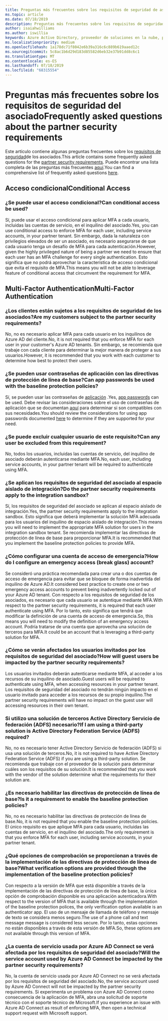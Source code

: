 ```yaml
---
title: Preguntas más frecuentes sobre los requisitos de seguridad de asociados | Centro de Partners
ms.topic: article
ms.date: 07/18/2019
description: Preguntas más frecuentes sobre los requisitos de seguridad del asociado
author: isaiahwilliams
ms.author: iswillia
keywords: Azure Active Directory, proveedor de soluciones en la nube, programa del proveedor de soluciones en la nube, CSP, proveedor del panel de control, CPV, autenticación multifactor, MFA, modelo de aplicación segura, modelo de aplicación segura, seguridad
ms.localizationpriority: medium
ms.openlocfilehash: 1a178dc71f8042e6b39a316c6c889b619aaed12c
ms.sourcegitcommit: 5c8ac1b6d29d183d85582d6eb32e37b91dd8c6c1
ms.translationtype: MT
ms.contentlocale: es-ES
ms.lasthandoff: 07/18/2019
ms.locfileid: "68315554"
---
```

# <a name="frequently-asked-questions-about-the-partner-security-requirements"></a><span data-ttu-id="06677-104">Preguntas más frecuentes sobre los requisitos de seguridad del asociado</span><span class="sxs-lookup"><span data-stu-id="06677-104">Frequently asked questions about the partner security requirements</span></span>

<span data-ttu-id="06677-105">Este artículo contiene algunas preguntas frecuentes sobre los [requisitos de seguridad](partner-security-requirements.md)de los asociados.</span><span class="sxs-lookup"><span data-stu-id="06677-105">This article contains some frequently asked questions for the [partner security requirements](partner-security-requirements.md).</span></span> <span data-ttu-id="06677-106">Puede encontrar una lista completa de las preguntas más frecuentes [aquí](http://assetsprod.microsoft.com/security-requirements-faq.pdf).</span><span class="sxs-lookup"><span data-stu-id="06677-106">You can find a comprehensive list of frequently asked questions [here](http://assetsprod.microsoft.com/security-requirements-faq.pdf).</span></span>

## <a name="conditional-access"></a><span data-ttu-id="06677-107">Acceso condicional</span><span class="sxs-lookup"><span data-stu-id="06677-107">Conditional Access</span></span>

### <a name="can-conditional-access-be-used"></a><span data-ttu-id="06677-108">¿Se puede usar el acceso condicional?</span><span class="sxs-lookup"><span data-stu-id="06677-108">Can conditional access be used?</span></span>

<span data-ttu-id="06677-109">Sí, puede usar el acceso condicional para aplicar MFA a cada usuario, incluidas las cuentas de servicio, en el inquilino del asociado.</span><span class="sxs-lookup"><span data-stu-id="06677-109">Yes, you can use conditional access to enforce MFA for each user, including service accounts, in your partner tenant.</span></span> <span data-ttu-id="06677-110">Sin embargo, dada la naturaleza con privilegios elevados de ser un asociado, es necesario asegurarse de que cada usuario tenga un desafío de MFA para cada autenticación.</span><span class="sxs-lookup"><span data-stu-id="06677-110">However, given the highly privileged nature of being a partner we need to ensure that each user has an MFA challenge for every single authentication.</span></span> <span data-ttu-id="06677-111">Esto significa que no podrá aprovechar la característica de acceso condicional que evita el requisito de MFA.</span><span class="sxs-lookup"><span data-stu-id="06677-111">This means you will not be able to leverage feature of conditional access that circumvent the requirement for MFA.</span></span>

## <a name="multi-factor-authentication"></a><span data-ttu-id="06677-112">Multi-Factor Authentication</span><span class="sxs-lookup"><span data-stu-id="06677-112">Multi-Factor Authentication</span></span>

### <a name="are-my-customers-subject-to-the-partner-security-requirements"></a><span data-ttu-id="06677-113">¿Los clientes están sujetos a los requisitos de seguridad de los asociados?</span><span class="sxs-lookup"><span data-stu-id="06677-113">Are my customers subject to the partner security requirements?</span></span>

<span data-ttu-id="06677-114">No, no es necesario aplicar MFA para cada usuario en los inquilinos de Azure AD del cliente.</span><span class="sxs-lookup"><span data-stu-id="06677-114">No, it is not required that you enforce MFA for each user in your customer's Azure AD tenants.</span></span> <span data-ttu-id="06677-115">Sin embargo, se recomienda que trabaje con cada cliente para determinar la mejor manera de proteger a sus usuarios.</span><span class="sxs-lookup"><span data-stu-id="06677-115">However, it is recommended that you work with each customer to determine how best to protect their users.</span></span>

### <a name="can-app-passwords-be-used-with-the-baseline-protection-policies"></a><span data-ttu-id="06677-116">¿Se pueden usar contraseñas de aplicación con las directivas de protección de línea de base?</span><span class="sxs-lookup"><span data-stu-id="06677-116">Can app passwords be used with the baseline protection policies?</span></span>

<span data-ttu-id="06677-117">Sí, se pueden usar las contraseñas de [aplicación](https://docs.microsoft.com/azure/active-directory/authentication/howto-mfa-mfasettings#app-passwords) .</span><span class="sxs-lookup"><span data-stu-id="06677-117">Yes, [app passwords](https://docs.microsoft.com/azure/active-directory/authentication/howto-mfa-mfasettings#app-passwords) can be used.</span></span> <span data-ttu-id="06677-118">Debe revisar las consideraciones sobre el uso de contraseñas de aplicación que se documentan [aquí](https://docs.microsoft.com/azure/active-directory/authentication/howto-mfa-mfasettings#considerations-about-app-passwords) para determinar si son compatibles con sus necesidades.</span><span class="sxs-lookup"><span data-stu-id="06677-118">You should review the considerations for using app passwords documented [here](https://docs.microsoft.com/azure/active-directory/authentication/howto-mfa-mfasettings#considerations-about-app-passwords) to determine if they are supported for your need.</span></span>

### <a name="can-any-user-be-excluded-from-this-requirement"></a><span data-ttu-id="06677-119">¿Se puede excluir cualquier usuario de este requisito?</span><span class="sxs-lookup"><span data-stu-id="06677-119">Can any user be excluded from this requirement?</span></span> 

<span data-ttu-id="06677-120">No, todos los usuarios, incluidas las cuentas de servicio, del inquilino de asociado deberán autenticarse mediante MFA.</span><span class="sxs-lookup"><span data-stu-id="06677-120">No, each user, including service accounts, in your partner tenant will be required to authenticate using MFA.</span></span>

### <a name="do-the-partner-security-requirements-apply-to-the-integration-sandbox"></a><span data-ttu-id="06677-121">¿Se aplican los requisitos de seguridad del asociado al espacio aislado de integración?</span><span class="sxs-lookup"><span data-stu-id="06677-121">Do the partner security requirements apply to the integration sandbox?</span></span>

<span data-ttu-id="06677-122">Sí, los requisitos de seguridad del asociado se aplican al espacio aislado de integración.</span><span class="sxs-lookup"><span data-stu-id="06677-122">Yes, the partner security requirements apply to the integration sandbox.</span></span> <span data-ttu-id="06677-123">Esto significa que deberá implementar la solución MFA adecuada para los usuarios del inquilino de espacio aislado de integración.</span><span class="sxs-lookup"><span data-stu-id="06677-123">This means you will need to implement the appropriate MFA solution for users in the integration sandbox tenant.</span></span> <span data-ttu-id="06677-124">Se recomienda implementar las directivas de protección de línea de base para proporcionar MFA.</span><span class="sxs-lookup"><span data-stu-id="06677-124">It is recommended that you implement the baseline protection policies to provide MFA.</span></span>

### <a name="how-do-i-configure-an-emergency-access-break-glass-account"></a><span data-ttu-id="06677-125">¿Cómo configurar una cuenta de acceso de emergencia?</span><span class="sxs-lookup"><span data-stu-id="06677-125">How do I configure an emergency access (break glass) account?</span></span>

<span data-ttu-id="06677-126">Se consideró una práctica recomendada para crear una o dos cuentas de acceso de emergencia para evitar que se bloquee de forma inadvertida del inquilino de Azure AD.</span><span class="sxs-lookup"><span data-stu-id="06677-126">It considered best practice to create one or two emergency access accounts to prevent being inadvertently locked out of your Azure AD tenant.</span></span> <span data-ttu-id="06677-127">Con respecto a los requisitos de seguridad de los asociados, es necesario que cada usuario se autentique mediante MFA.</span><span class="sxs-lookup"><span data-stu-id="06677-127">With respect to the partner security requirements, it is required that each user authenticate using MFA.</span></span> <span data-ttu-id="06677-128">Por lo tanto, esto significa que tendrá que modificar la definición de una cuenta de acceso de emergencia.</span><span class="sxs-lookup"><span data-stu-id="06677-128">So, this means you will need to modify the definition of an emergency access account.</span></span> <span data-ttu-id="06677-129">Podría tratarse de una cuenta que aprovecha una solución de terceros para MFA.</span><span class="sxs-lookup"><span data-stu-id="06677-129">It could be an account that is leveraging a third-party solution for MFA.</span></span>

### <a name="how-will-guest-users-be-impacted-by-the-partner-security-requirements"></a><span data-ttu-id="06677-130">¿Cómo se verán afectados los usuarios invitados por los requisitos de seguridad del asociado?</span><span class="sxs-lookup"><span data-stu-id="06677-130">How will guest users be impacted by the partner security requirements?</span></span>

<span data-ttu-id="06677-131">Los usuarios invitados deberán autenticarse mediante MFA, al acceder a los recursos de su inquilino de asociado.</span><span class="sxs-lookup"><span data-stu-id="06677-131">Guest users will be required to authenticate using MFA, when accessing resources in your partner tenant.</span></span> <span data-ttu-id="06677-132">Los requisitos de seguridad del asociado no tendrán ningún impacto en el usuario invitado para acceder a los recursos de su propio inquilino.</span><span class="sxs-lookup"><span data-stu-id="06677-132">The partner security requirements will have no impact on the guest user will accessing resources in their own tenant.</span></span>

### <a name="if-i-am-using-a-third-party-solution-is-active-directory-federation-service-adfs-required"></a><span data-ttu-id="06677-133">Si utilizo una solución de terceros Active Directory Servicio de federación (ADFS) necesario?</span><span class="sxs-lookup"><span data-stu-id="06677-133">If I am using a third-party solution is Active Directory Federation Service (ADFS) required?</span></span> 

<span data-ttu-id="06677-134">No, no es necesario tener Active Directory Servicio de federación (ADFS) si usa una solución de terceros.</span><span class="sxs-lookup"><span data-stu-id="06677-134">No, it is not required to have Active Directory Federation Service (ADFS) if you are using a third-party solution.</span></span> <span data-ttu-id="06677-135">Se recomienda que trabaje con el proveedor de la solución para determinar cuáles son los requisitos de su solución.</span><span class="sxs-lookup"><span data-stu-id="06677-135">It is recommended that you work with the vendor of the solution determine what the requirements for their solution are.</span></span>

### <a name="is-it-a-requirement-to-enable-the-baseline-protection-policies"></a><span data-ttu-id="06677-136">¿Es necesario habilitar las directivas de protección de línea de base?</span><span class="sxs-lookup"><span data-stu-id="06677-136">Is it a requirement to enable the baseline protection policies?</span></span>

<span data-ttu-id="06677-137">No, no es necesario habilitar las directivas de protección de línea de base.</span><span class="sxs-lookup"><span data-stu-id="06677-137">No, it is not required that you enable the baseline protection policies.</span></span> <span data-ttu-id="06677-138">El único requisito es que aplique MFA para cada usuario, incluidas las cuentas de servicio, en el inquilino del asociado.</span><span class="sxs-lookup"><span data-stu-id="06677-138">The only requirement is that you enforce MFA for each user, including service accounts, in your partner tenant.</span></span>

### <a name="what-verification-options-are-provided-through-the-implementation-of-the-baseline-protection-policies"></a><span data-ttu-id="06677-139">¿Qué opciones de comprobación se proporcionan a través de la implementación de las directivas de protección de línea de base?</span><span class="sxs-lookup"><span data-stu-id="06677-139">What verification options are provided through the implementation of the baseline protection policies?</span></span> 

<span data-ttu-id="06677-140">Con respecto a la versión de MFA que está disponible a través de la implementación de las directivas de protección de línea de base, la única opción de comprobación disponible es una aplicación autenticadora.</span><span class="sxs-lookup"><span data-stu-id="06677-140">With respect to the version of MFA that is available through the implementation of the baseline protection polices, the only verification option available is an authenticator app.</span></span> <span data-ttu-id="06677-141">El uso de un mensaje de llamada de teléfono y mensaje de texto se considera menos seguro.</span><span class="sxs-lookup"><span data-stu-id="06677-141">The use of a phone call and text message message is considered less secure.</span></span> <span data-ttu-id="06677-142">Por lo tanto, estas opciones no están disponibles a través de esta versión de MFA.</span><span class="sxs-lookup"><span data-stu-id="06677-142">So, these options are not available through this version of MFA.</span></span>

### <a name="will-the-service-account-used-by-azure-ad-connect-be-impacted-by-the-partner-security-requirements"></a><span data-ttu-id="06677-143">¿La cuenta de servicio usada por Azure AD Connect se verá afectada por los requisitos de seguridad del asociado?</span><span class="sxs-lookup"><span data-stu-id="06677-143">Will the service account used by Azure AD Connect be impacted by the partner security requirements?</span></span>

<span data-ttu-id="06677-144">No, la cuenta de servicio usada por Azure AD Connect no se verá afectada por los requisitos de seguridad del asociado.</span><span class="sxs-lookup"><span data-stu-id="06677-144">No, the service account used by Azure AD Connect will not be impacted by the partner security requirements.</span></span> <span data-ttu-id="06677-145">Si experimenta un problema con Azure AD Connect como consecuencia de la aplicación de MFA, abra una solicitud de soporte técnico con el soporte técnico de Microsoft.</span><span class="sxs-lookup"><span data-stu-id="06677-145">If you experience an issue with Azure AD Connect as result of enforcing MFA, then open a technical support request with Microsoft support.</span></span>
